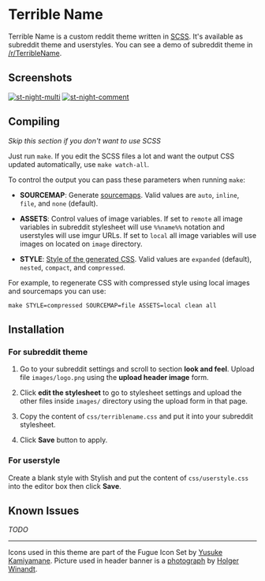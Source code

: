 Terrible Name
=============

Terrible Name is a custom reddit theme written in [SCSS][].
It's available as subreddit theme and userstyles.
You can see a demo of subreddit theme in [/r/TerribleName][subreddit].

Screenshots
-----------

[![st-night-multi][]][sb-night-multi]
[![st-night-comment][]][sb-night-comment]

[sb-front]: https://i.imgur.com/Zykup1R.png "Front page"
[sb-multi]: https://i.imgur.com/4IvLW8n.png "Multireddit page"
[sb-comment]: https://i.imgur.com/blJWN7x.png "Comment section"
[sb-submit]: https://i.imgur.com/CQP3E33.png "Submit form"
[sb-srsettings]: https://i.imgur.com/F0Gn8tI.png "Subreddit settings and moderation toolbox"
[sb-flairsettings]: https://i.imgur.com/zD5VUzB.png "Flair settings"
[sb-night-multi]: https://i.imgur.com/t2rvzgx.png "Multireddit in RES Nightmode"
[sb-night-comment]: https://i.imgur.com/zkn8kMI.png "Comment section in RES Nightmode"

[st-front]: https://i.imgur.com/Zykup1Rs.png
[st-multi]: https://i.imgur.com/4IvLW8ns.png
[st-comment]: https://i.imgur.com/blJWN7xs.png
[st-submit]: https://i.imgur.com/CQP3E33s.png
[st-srsettings]: https://i.imgur.com/F0Gn8tIs.png
[st-flairsettings]: https://i.imgur.com/zD5VUzBs.png
[st-night-multi]: https://i.imgur.com/t2rvzgxs.png
[st-night-comment]: https://i.imgur.com/zkn8kMIs.png

Compiling
-----------

*Skip this section if you don't want to use SCSS*

Just run `make`. If you edit the SCSS files a lot and want the output CSS
updated automatically, use `make watch-all`.

To control the output you can pass these parameters when running `make`:

- **SOURCEMAP**: Generate [sourcemaps][]. Valid values are `auto`, `inline`, `file`,
  and `none` (default).

- **ASSETS**: Control values of image variables. If set to `remote` all image
  variables in subreddit stylesheet will use `%%name%%` notation and userstyles
  will use imgur URLs. If set to `local` all image variables will use images on
  located on `image` directory.

- **STYLE**: [Style of the generated CSS][output-style]. Valid values are
  `expanded` (default), `nested`, `compact`, and `compressed`.


[sourcemaps]: http://sass-lang.com/documentation/file.SASS_REFERENCE.html#sourcemap-option
[output-style]: http://sass-lang.com/documentation/file.SASS_REFERENCE.html#output_style


For example, to regenerate CSS with compressed style using local images and
sourcemaps you can use:

    make STYLE=compressed SOURCEMAP=file ASSETS=local clean all

Installation
------------

### For subreddit theme

1. Go to your subreddit settings and scroll to section **look and feel**.
   Upload file `images/logo.png` using the **upload header image** form.

2. Click **edit the stylesheet** to go to stylesheet settings and upload the
   other files inside `images/` directory using the upload form in that page.

3. Copy the content of `css/terriblename.css` and put it into your subreddit
   stylesheet.

4. Click **Save** button to apply.

### For userstyle

Create a blank style with Stylish and put the content of `css/userstyle.css` into
the editor box then click **Save**.

Known Issues
------------

*TODO*

***

Icons used in this theme are part of the Fugue Icon Set by [Yusuke Kamiyamane][].
Picture used in header banner is a [photograph][photo] by
[Holger Winandt][photographer].

[scss]: http://sass-lang.com/
[yusuke kamiyamane]: http://p.yusukekamiyamane.com/
[photo]: http://commons.wikimedia.org/wiki/File:Panorama_Frankfurt_vom_Maintower_edit.jpg
[photographer]: http://de.wikipedia.org/wiki/Benutzer:Schaengel
[subreddit]: https://www.reddit.com/r/TerribleName
[compiled-css]: https://www.reddit.com/r/TerribleName/about/stylesheet
[fucking diff]: https://www.reddit.com/r/TerribleName/wiki/index?v=92fa5ffe-e878-11e3-b3f7-12313b0758c1&v2=9eb34ba6-eca3-11e3-81e8-12313d090eed
